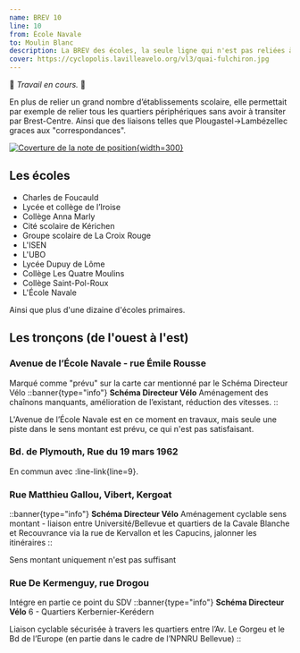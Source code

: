 ```yaml
---
name: BREV 10
line: 10
from: École Navale
to: Moulin Blanc
description: La BREV des écoles, la seule ligne qui n'est pas reliées à une commune de la périphérie. Mais dont l’intérêt est évident, apaiser les abords des écoles et favoriser les mobilités actives auprès des élèves.
cover: https://cyclopolis.lavilleavelo.org/vl3/quai-fulchiron.jpg
---
```


🚧 *Travail en cours.* 🚧

En plus de relier un grand nombre d’établissements scolaire, elle permettait par exemple de relier tous les quartiers périphériques sans avoir à transiter par Brest-Centre. Ainsi que des liaisons telles que Plougastel->Lambézellec graces aux "correspondances".

[![Coverture de la note de position](https://www.fub.fr/sites/fub/files/fub/Ressources/note_de_position.png){width=300}](https://www.fub.fr/sites/fub/files/fub_note-de-position-ecole_240912_ok.pdf)

## Les écoles
- Charles de Foucauld
- Lycée et collège de l’Iroise
- Collège Anna Marly
- Cité scolaire de Kérichen
- Groupe scolaire de La Croix Rouge
- L'ISEN
- L'UBO
- Lycée Dupuy de Lôme
- Collège Les Quatre Moulins
- Collège Saint-Pol-Roux
- L'École Navale

Ainsi que plus d'une dizaine d'écoles primaires.

## Les tronçons (de l'ouest à l'est)

### Avenue de l’École Navale - rue Émile Rousse

Marqué comme "prévu" sur la carte car mentionné par le Schéma Directeur Vélo
::banner{type="info"}
**Schéma Directeur Vélo**
Aménagement des chaînons manquants, amélioration de l’existant, réduction des vitesses.
::

L'Avenue de l’École Navale est en ce moment en travaux, mais seule une piste dans le sens montant est prévu, ce qui n'est pas satisfaisant.

### Bd. de Plymouth, Rue du 19 mars 1962
En commun avec :line-link{line=9}.

### Rue Matthieu Gallou, Vibert, Kergoat
::banner{type="info"}
**Schéma Directeur Vélo**
Aménagement cyclable sens montant - liaison entre Université/Bellevue et quartiers de la Cavale Blanche et Recouvrance via la rue de Kervallon et les Capucins, jalonner les itinéraires
::

Sens montant uniquement n'est pas suffisant


### Rue De Kermenguy, rue Drogou
Intégre en partie ce point du SDV
::banner{type="info"}
**Schéma Directeur Vélo**
6 - Quartiers Kerbernier-Kerédern

Liaison cyclable sécurisée à travers les quartiers entre l’Av. Le Gorgeu et le Bd de l’Europe (en partie dans le cadre de l’NPNRU Bellevue)
::